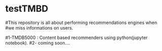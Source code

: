 # testTMBD

#This repository is all about  performing recommendations engines when 
#we miss informations on users. 

#1-TMDB5000 : Content based recommenders using python(jupyter notebook).
#2- coming soon....
